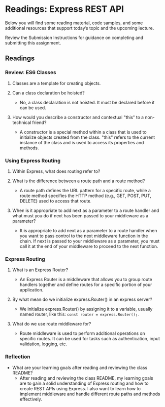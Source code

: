 # Readings: Express REST API 
  
Below you will find some reading material, code samples, and some additional resources that support today’s topic and the upcoming lecture.

Review the Submission Instructions for guidance on completing and submitting this assignment.

## Readings

### Review: ES6 Classes

1. Classes are a template for creating objects.

2. Can a class declaration be hoisted?
   - No, a class declaration is not hoisted. It must be declared before it can be used.

3. How would you describe a constructor and contextual "this" to a non-technical friend?
   - A constructor is a special method within a class that is used to initialize objects created from the class. "this" refers to the current instance of the class and is used to access its properties and methods.

### Using Express Routing

1. Within Express, what does routing refer to?

2. What is the difference between a route path and a route method?
   - A route path defines the URL pattern for a specific route, while a route method specifies the HTTP method (e.g., GET, POST, PUT, DELETE) used to access that route.

3. When is it appropriate to add next as a parameter to a route handler and what must you do if next has been passed to your middleware as a parameter?
   - It is appropriate to add next as a parameter to a route handler when you want to pass control to the next middleware function in the chain. If next is passed to your middleware as a parameter, you must call it at the end of your middleware to proceed to the next function.

### Express Routing

1. What is an Express Router?
   - An Express Router is a middleware that allows you to group route handlers together and define routes for a specific portion of your application.

2. By what mean do we initialize express.Router() in an express server?
   - We initialize express.Router() by assigning it to a variable, usually named router, like this: `const router = express.Router();`.

3. What do we use route middleware for?
   - Route middleware is used to perform additional operations on specific routes. It can be used for tasks such as authentication, input validation, logging, etc.

### Reflection

- What are your learning goals after reading and reviewing the class README?
  - After reading and reviewing the class README, my learning goals are to gain a solid understanding of Express routing and how to create REST APIs using Express. I also want to learn how to implement middleware and handle different route paths and methods effectively.
